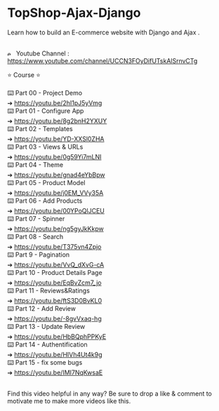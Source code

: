 # TopShop-Ajax-Django

Learn how to build an E-commerce website with Django and Ajax .</br></br>

<img src="https://emojipedia-us.s3.amazonaws.com/content/2020/04/05/yt.png" alt="error" width="12px" />&#160;&#160;Youtube Channel :  https://www.youtube.com/channel/UCCN3FOyDifUTskAlSrnvCTg

⭐️ Course ⭐️</br></br>
⌨️ Part 00 - Project Demo</br>
➔ https://youtu.be/2hI1pJ5yVmg</br>
⌨️ Part 01 - Configure App</br>
➔ https://youtu.be/8g2bnH2YXUY</br>
⌨️ Part 02 - Templates</br>
➔ https://youtu.be/YD-XXSl0ZHA</br>
⌨️ Part 03 - Views & URLs</br>
➔ https://youtu.be/0g59Yi7mLNI</br>
⌨️ Part 04 - Theme</br>
➔ https://youtu.be/gnad4eYbBpw</br>
⌨️ Part 05 - Product Model</br>
➔ https://youtu.be/j0EM_VVy35A</br>
⌨️ Part 06 - Add Products</br>
➔ https://youtu.be/00YPoQlJCEU</br>
⌨️ Part 07 - Spinner</br>
➔ https://youtu.be/ng5gyJkKkpw</br>
⌨️ Part 08 - Search</br>
➔ https://youtu.be/T375vn4Zpjo</br>
⌨️ Part 9 - Pagination</br>
➔ https://youtu.be/VvQ_dXvG-cA</br>
⌨️ Part 10 - Product Details Page</br>
➔ https://youtu.be/EqBvZcm7_jo</br>
⌨️ Part 11 - Reviews&Ratings</br>
➔ https://youtu.be/ftS3D0BvKL0</br>
⌨️ Part 12 - Add Review</br>
➔ https://youtu.be/-8gvVxaq-hg</br>
⌨️ Part 13 - Update Review</br>
➔ https://youtu.be/HbBQphPPKyE</br>
⌨️ Part 14 - Authentification</br>
➔ https://youtu.be/HIVh4Ut4k9g</br>
⌨️ Part 15 - fix some bugs</br>
➔ https://youtu.be/IMI7NqKwsaE</br></br>

Find this video helpful in any way? Be sure to drop a like & comment to motivate me to make more videos like this.
